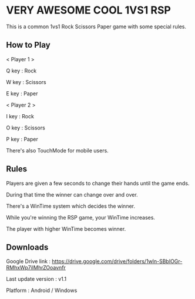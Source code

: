 # VERY AWESOME COOL 1VS1 RSP
This is a common 1vs1 Rock Scissors Paper game with some special rules.
 
 
## How to Play
< Player 1 >

   Q key : Rock

   W key : Scissors

   E key : Paper
 

< Player 2 >

   I key : Rock

   O key : Scissors

   P key : Paper


There's also TouchMode for mobile users.
 
 
## Rules
Players are given a few seconds to change their hands until the game ends.

During that time the winner can change over and over.
 

There's a WinTime system which decides the winner.

While you're winning the RSP game, your WinTime increases.

The player with higher WinTime becomes winner.
 
 
## Downloads
Google Drive link : https://drive.google.com/drive/folders/1wln-SBbIOGr-RMhxWp7iIMhrZOoavnfr

Last update version : v1.1

Platform : Android / Windows
